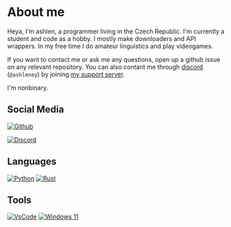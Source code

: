 # About me
Heya, I'm ashlen, a programmer living in the Czech Republic. I'm currently a student and code as a hobby. I mostly make downloaders and API wrappers. In my free time I do amateur linguistics and play videogames.

If you want to contact me or ask me any questions, open up a github issue on any relevant repository. You can also contant me through [discord](https://discord.com/users/454513969265115137) (`@ashleney`) by joining [my support server](https://discord.gg/sMkSKRPuCR). 

I'm nonbinary.

## Social Media
[![Github](https://img.shields.io/badge/github-%23333333.svg?&logo=github&style=for-the-badge&logoColor=white)](https://github.com/ashleney)

[![Discord](https://img.shields.io/badge/discord-%237289DA.svg?&logo=discord&style=for-the-badge&logoColor=white)](https://discord.com/users/454513969265115137)

## Languages
[![Python](https://img.shields.io/badge/python-3.14-%234B8BBE.svg?&logo=python&style=for-the-badge&logoColor=white)](https://www.python.org/)
[![Rust](https://img.shields.io/badge/rust-2021-%23F46623.svg?&logo=rust&style=for-the-badge&logoColor=white)](https://www.rust-lang.org/)

## Tools
[![VsCode](https://img.shields.io/badge/VsCode-%230078D7.svg?&logo=sublimetext&style=for-the-badge&logoColor=white)](https://code.visualstudio.com/)
[![Windows 11](https://img.shields.io/badge/windows-11-%230078D7.svg?&logo=linux&style=for-the-badge&logoColor=white)](https://archlinux.org/)
